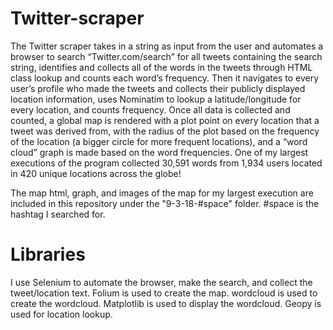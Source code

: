 # Twitter-scraper
The Twitter scraper takes in a string as input from the user and automates a browser to search “Twitter.com/search” for all tweets containing the search string, identifies and collects all of the words in the tweets through HTML class lookup and counts each word’s frequency. Then it navigates to every user’s profile who made the tweets and collects their publicly displayed location information, uses Nominatim to lookup a latitude/longitude for every location, and counts frequency. Once all data is collected and counted, a global map is rendered with a plot point on every location that a tweet was derived from, with the radius of the plot based on the frequency of the location (a bigger circle for more frequent locations), and a “word cloud” graph is made based on the word frequencies. One of my largest executions of the program collected 30,591 words from 1,934 users located in 420 unique locations across the globe! 

The map html, graph, and images of the map for my largest execution are included in this repository under the "9-3-18-#space" folder. #space is the hashtag I searched for.

# Libraries 
I use Selenium to automate the browser, make the search, and collect the tweet/location text. Folium is used to create the map. wordcloud is used to create the wordcloud. Matplotlib is used to display the wordcloud. Geopy is used for location lookup. 
